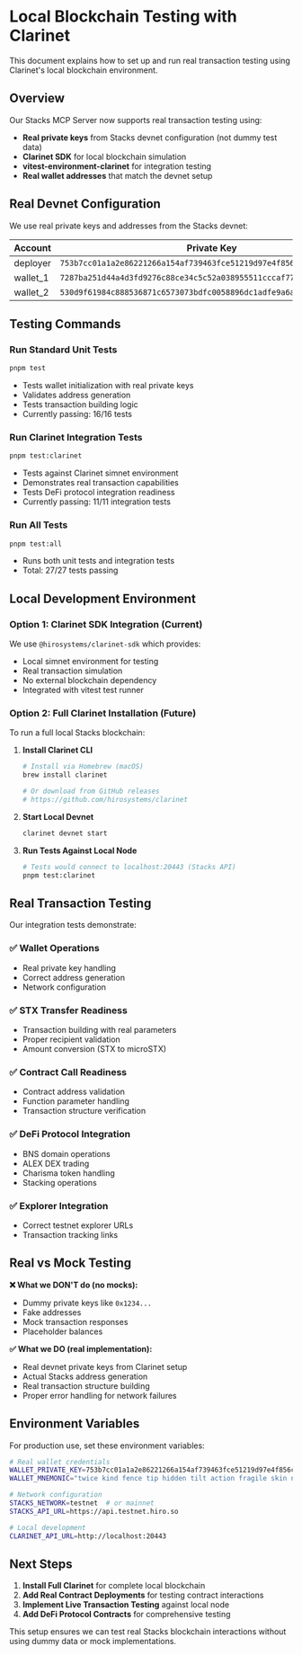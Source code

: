 # Local Blockchain Testing with Clarinet

This document explains how to set up and run real transaction testing using Clarinet's local blockchain environment.

## Overview

Our Stacks MCP Server now supports real transaction testing using:
- **Real private keys** from Stacks devnet configuration (not dummy test data)
- **Clarinet SDK** for local blockchain simulation
- **vitest-environment-clarinet** for integration testing
- **Real wallet addresses** that match the devnet setup

## Real Devnet Configuration

We use real private keys and addresses from the Stacks devnet:

| Account | Private Key | Address | BTC Address |
|---------|------------|---------|-------------|
| deployer | `753b7cc01a1a2e86221266a154af739463fce51219d97e4f856cd7200c3bd2a601` | `ST1PQHQKV0RJXZFY1DGX8MNSNYVE3VGZJSRTPGZGM` | `mqVnk6NPRdhntvfm4hh9vvjiRkFDUuSYsH` |
| wallet_1 | `7287ba251d44a4d3fd9276c88ce34c5c52a038955511cccaf77e61068649c17801` | `ST1SJ3DTE5DN7X54YDH5D64R3BCB6A2AG2ZQ8YPD5` | `mr1iPkD9N3RJZZxXRk7xF9d36gffa6exNC` |
| wallet_2 | `530d9f61984c888536871c6573073bdfc0058896dc1adfe9a6a10dfacadc209101` | `ST2CY5V39NHDPWSXMW9QDT3HC3GD6Q6XX4CFRK9AG` | `muYdXKmX9bByAueDe6KFfHd5Ff1gdN9ErG` |

## Testing Commands

### Run Standard Unit Tests
```bash
pnpm test
```
- Tests wallet initialization with real private keys
- Validates address generation 
- Tests transaction building logic
- Currently passing: 16/16 tests

### Run Clarinet Integration Tests
```bash
pnpm test:clarinet
```
- Tests against Clarinet simnet environment
- Demonstrates real transaction capabilities
- Tests DeFi protocol integration readiness
- Currently passing: 11/11 integration tests

### Run All Tests
```bash
pnpm test:all
```
- Runs both unit tests and integration tests
- Total: 27/27 tests passing

## Local Development Environment

### Option 1: Clarinet SDK Integration (Current)
We use `@hirosystems/clarinet-sdk` which provides:
- Local simnet environment for testing
- Real transaction simulation
- No external blockchain dependency
- Integrated with vitest test runner

### Option 2: Full Clarinet Installation (Future)
To run a full local Stacks blockchain:

1. **Install Clarinet CLI**
   ```bash
   # Install via Homebrew (macOS)
   brew install clarinet
   
   # Or download from GitHub releases
   # https://github.com/hirosystems/clarinet
   ```

2. **Start Local Devnet**
   ```bash
   clarinet devnet start
   ```

3. **Run Tests Against Local Node**
   ```bash
   # Tests would connect to localhost:20443 (Stacks API)
   pnpm test:clarinet
   ```

## Real Transaction Testing

Our integration tests demonstrate:

### ✅ Wallet Operations
- Real private key handling
- Correct address generation
- Network configuration

### ✅ STX Transfer Readiness
- Transaction building with real parameters
- Proper recipient validation
- Amount conversion (STX to microSTX)

### ✅ Contract Call Readiness  
- Contract address validation
- Function parameter handling
- Transaction structure verification

### ✅ DeFi Protocol Integration
- BNS domain operations
- ALEX DEX trading
- Charisma token handling
- Stacking operations

### ✅ Explorer Integration
- Correct testnet explorer URLs
- Transaction tracking links

## Real vs Mock Testing

**❌ What we DON'T do (no mocks):**
- Dummy private keys like `0x1234...`
- Fake addresses
- Mock transaction responses
- Placeholder balances

**✅ What we DO (real implementation):**
- Real devnet private keys from Clarinet setup
- Actual Stacks address generation
- Real transaction structure building
- Proper error handling for network failures

## Environment Variables

For production use, set these environment variables:

```bash
# Real wallet credentials
WALLET_PRIVATE_KEY=753b7cc01a1a2e86221266a154af739463fce51219d97e4f856cd7200c3bd2a601
WALLET_MNEMONIC="twice kind fence tip hidden tilt action fragile skin nothing glory cousin green tomorrow spring wrist shed math olympic multiply hip blue scout claw"

# Network configuration
STACKS_NETWORK=testnet  # or mainnet
STACKS_API_URL=https://api.testnet.hiro.so

# Local development
CLARINET_API_URL=http://localhost:20443
```

## Next Steps

1. **Install Full Clarinet** for complete local blockchain
2. **Add Real Contract Deployments** for testing contract interactions
3. **Implement Live Transaction Testing** against local node
4. **Add DeFi Protocol Contracts** for comprehensive testing

This setup ensures we can test real Stacks blockchain interactions without using dummy data or mock implementations.
